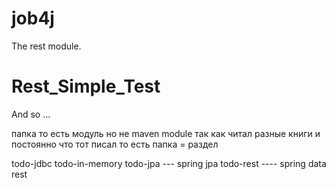 # job4j
The rest module.
# Rest_Simple_Test

And so ...

папка то есть модуль но не maven module так как читал разные книги и постоянно что тот писал
то есть папка = раздел

todo-jdbc 
todo-in-memory
todo-jpa  --- spring jpa
todo-rest ---- spring data rest

